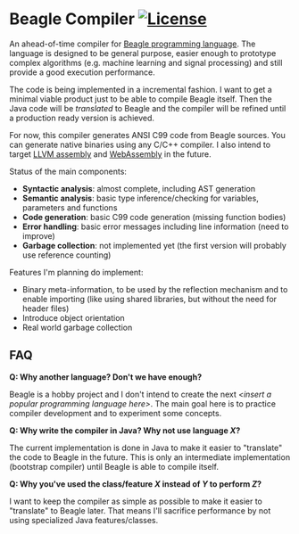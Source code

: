 # Beagle Compiler  [![License](https://img.shields.io/badge/License-Apache%202.0-blue.svg)](https://opensource.org/licenses/Apache-2.0)

An ahead-of-time compiler for [Beagle programming language](http://github.com/brunexgeek/beagle-docs). The language is designed to be general purpose, easier enough to prototype complex algorithms (e.g. machine learning and signal processing) and still provide a good execution performance.

The code is being implemented in a incremental fashion. I want to get a minimal viable product just to be able to compile Beagle itself. Then the Java code will be *translated* to Beagle and the compiler will be refined until a production ready version is achieved.

For now, this compiler generates ANSI C99 code from Beagle sources. You can generate native binaries using any C/C++ compiler. I also intend to target [LLVM assembly](https://llvm.org/docs/LangRef.html) and [WebAssembly](http://webassembly.org/) in the future.

Status of the main components:
* **Syntactic analysis**: almost complete, including AST generation
* **Semantic analysis**: basic type inference/checking for variables, parameters and functions
* **Code generation**: basic C99 code generation (missing function bodies)
* **Error handling**: basic error messages including line information (need to improve)
* **Garbage collection**: not implemented yet (the first version will probably use reference counting)

Features I'm planning do implement:
* Binary meta-information, to be used by the reflection mechanism and to enable importing (like using shared libraries, but without the need for header files)
* Introduce object orientation
* Real world garbage collection


## FAQ

**Q: Why another language? Don't we have enough?**

Beagle is a hobby project and I don't intend to create the next *&lt;insert a popular programming language here&gt;*. The main goal here is to practice compiler development and to experiment some concepts.

**Q: Why write the compiler in Java? Why not use language *X*?**

The current implementation is done in Java to make it easier to "translate" the code to Beagle in the future. This is only an intermediate implementation (bootstrap compiler) until Beagle is able to compile itself.

**Q: Why you've used the class/feature *X* instead of *Y* to perform *Z*?**

I want to keep the compiler as simple as possible to make it easier to "translate" to Beagle later. That means I'll sacrifice performance by not using specialized Java features/classes.